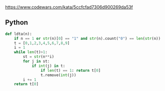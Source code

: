 https://www.codewars.com/kata/5ccfcfad7306d900269da53f

## Python
```python
def ldta(n):
    if n == 1 or str(n)[0] == "1" and str(n).count("0") == len(str(n)) - 1: return None
    t = [0,1,2,3,4,5,6,7,8,9]
    i = 1
    while len(t)>1:
        st = str(n**i)
        for j in st:
            if int(j) in t:
                if len(t) == 1: return t[0]
                t.remove(int(j))
        i += 1
    return t[0]
```
